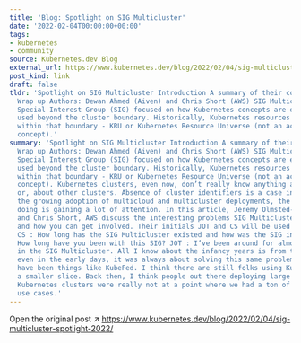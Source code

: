 ```yaml
---
title: 'Blog: Spotlight on SIG Multicluster'
date: '2022-02-04T00:00:00+00:00'
tags:
- kubernetes
- community
source: Kubernetes.dev Blog
external_url: https://www.kubernetes.dev/blog/2022/02/04/sig-multicluster-spotlight-2022/
post_kind: link
draft: false
tldr: 'Spotlight on SIG Multicluster Introduction A summary of their conversation
  Wrap up Authors: Dewan Ahmed (Aiven) and Chris Short (AWS) SIG Multicluster is the
  Special Interest Group (SIG) focused on how Kubernetes concepts are expanded and
  used beyond the cluster boundary. Historically, Kubernetes resources only interacted
  within that boundary - KRU or Kubernetes Resource Universe (not an actual Kubernetes
  concept).'
summary: 'Spotlight on SIG Multicluster Introduction A summary of their conversation
  Wrap up Authors: Dewan Ahmed (Aiven) and Chris Short (AWS) SIG Multicluster is the
  Special Interest Group (SIG) focused on how Kubernetes concepts are expanded and
  used beyond the cluster boundary. Historically, Kubernetes resources only interacted
  within that boundary - KRU or Kubernetes Resource Universe (not an actual Kubernetes
  concept). Kubernetes clusters, even now, don’t really know anything about themselves
  or, about other clusters. Absence of cluster identifiers is a case in point. With
  the growing adoption of multicloud and multicluster deployments, the work SIG Multicluster
  doing is gaining a lot of attention. In this article, Jeremy Olmsted-Thompson, Google
  and Chris Short, AWS discuss the interesting problems SIG Multicluster is solving
  and how you can get involved. Their initials JOT and CS will be used for brevity.
  CS : How long has the SIG Multicluster existed and how was the SIG in its infancy?
  How long have you been with this SIG? JOT : I’ve been around for almost two years
  in the SIG Multicluster. All I know about the infancy years is from the lore but
  even in the early days, it was always about solving this same problem. Early efforts
  have been things like KubeFed. I think there are still folks using KubeFed but it’s
  a smaller slice. Back then, I think people out there deploying large numbers of
  Kubernetes clusters were really not at a point where we had a ton of real concrete
  use cases.'
---
```

Open the original post ↗ https://www.kubernetes.dev/blog/2022/02/04/sig-multicluster-spotlight-2022/
